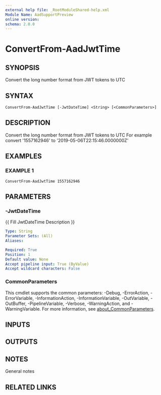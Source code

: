 ```yaml
---
external help file: _RootModuleShared-help.xml
Module Name: AadSupportPreview
online version:
schema: 2.0.0
---
```


# ConvertFrom-AadJwtTime

## SYNOPSIS
Convert the long number format from JWT tokens to UTC

## SYNTAX

```
ConvertFrom-AadJwtTime [-JwtDateTime] <String> [<CommonParameters>]
```

## DESCRIPTION
Convert the long number format from JWT tokens to UTC
For example convert '1557162946' to '2019-05-06T22:15:46.0000000Z'

## EXAMPLES

### EXAMPLE 1
```
ConvertFrom-AadJwtTime 1557162946
```

## PARAMETERS

### -JwtDateTime
{{ Fill JwtDateTime Description }}

```yaml
Type: String
Parameter Sets: (All)
Aliases:

Required: True
Position: 1
Default value: None
Accept pipeline input: True (ByValue)
Accept wildcard characters: False
```

### CommonParameters
This cmdlet supports the common parameters: -Debug, -ErrorAction, -ErrorVariable, -InformationAction, -InformationVariable, -OutVariable, -OutBuffer, -PipelineVariable, -Verbose, -WarningAction, and -WarningVariable. For more information, see [about_CommonParameters](http://go.microsoft.com/fwlink/?LinkID=113216).

## INPUTS

## OUTPUTS

## NOTES
General notes

## RELATED LINKS
